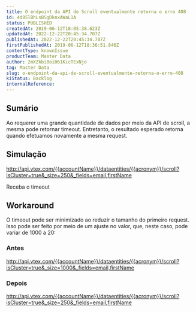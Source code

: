 ```yaml
---
title: O endpoint da API de Scroll eventualmente retorna o erro 408
id: 4d05lBhLsBSgDknxAWaL1A
status: PUBLISHED
createdAt: 2019-06-12T18:05:38.623Z
updatedAt: 2022-12-22T20:45:34.707Z
publishedAt: 2022-12-22T20:45:34.707Z
firstPublishedAt: 2019-06-12T18:36:51.846Z
contentType: knownIssue
productTeam: Master Data
author: 2mXZkbi0oi061KicTExNjo
tag: Master Data
slug: o-endpoint-da-api-de-scroll-eventualmente-retorna-o-erro-408
kiStatus: Backlog
internalReference: 
---
```


## Sumário

Ao requerer uma grande quantidade de dados por meio da API de scroll, a mesma pode retornar timeout. Entretanto, o resultado esperado retorna quando efetuamos novamente a mesma request.




## Simulação

http://api.vtex.com/{{accountName}}/dataentities/{{acronym}}/scroll?isCluster=true&_size=250&_fields=email,firstName

Receba o timeout 


## Workaround

O timeout pode ser minimizado ao reduzir o tamanho do primeiro request. Isso pode ser feito por meio de um ajuste no valor, que, neste caso, pode variar de 1000 a 20:

### Antes 
http://api.vtex.com/{{accountName}}/dataentities/{{acronym}}/scroll?isCluster=true&_size=1000&_fields=email,firstName

### Depois 
http://api.vtex.com/{{accountName}}/dataentities/{{acronym}}/scroll?isCluster=true&_size=250&_fields=email,firstName


